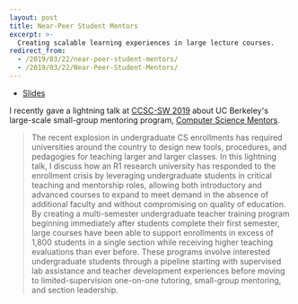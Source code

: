 ```yaml
---
layout: post
title: Near-Peer Student Mentors
excerpt: >-
  Creating scalable learning experiences in large lecture courses.
redirect_from:
  - /2019/03/22/near-peer-student-mentors/
  - /2019/03/22/Near-Peer-Student-Mentors/
---
```


- [Slides](https://docs.google.com/presentation/d/1tCFBy31qBpC3OPKbmPjEb57hDJdwJx0891KVHTGxR-k/edit?usp=sharing)

I recently gave a lightning talk at [CCSC-SW 2019][] about UC Berkeley's large-scale small-group mentoring program, [Computer Science Mentors][].

[CCSC-SW 2019]: http://ccsc.org/southwestern/2019/index.php
[Computer Science Mentors]: https://csmentors.berkeley.edu/

> The recent explosion in undergraduate CS enrollments has required universities around the country to design new tools, procedures, and pedagogies for teaching larger and larger classes. In this lightning talk, I discuss how an R1 research university has responded to the enrollment crisis by leveraging undergraduate students in critical teaching and mentorship roles, allowing both introductory and advanced courses to expand to meet demand in the absence of additional faculty and without compromising on quality of education. By creating a multi-semester undergraduate teacher training program beginning immediately after students complete their first semester, large courses have been able to support enrollments in excess of 1,800 students in a single section while receiving higher teaching evaluations than ever before. These programs involve interested undergraduate students through a pipeline starting with supervised lab assistance and teacher development experiences before moving to limited-supervision one-on-one tutoring, small-group mentoring, and section leadership.
